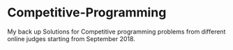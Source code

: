 # Competitive-Programming
My back up Solutions for Competitive programming problems from different online judges starting from September 2018.
